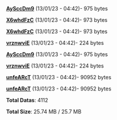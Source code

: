 [**AySccDm9**](/data/AySccDm9.txt) (13/01/23 - 04:42)- 975 bytes

[**X6whdFzC**](/data/X6whdFzC.txt) (13/01/23 - 04:42)- 973 bytes

[**X6whdFzC**](/data/X6whdFzC.txt) (13/01/23 - 04:42)- 973 bytes

[**vrznwviE**](/data/vrznwviE.txt) (13/01/23 - 04:42)- 224 bytes

[**AySccDm9**](/data/AySccDm9.txt) (13/01/23 - 04:42)- 975 bytes

[**vrznwviE**](/data/vrznwviE.txt) (13/01/23 - 04:42)- 224 bytes

[**unfeARcT**](/data/unfeARcT.txt) (13/01/23 - 04:42)- 90952 bytes

[**unfeARcT**](/data/unfeARcT.txt) (13/01/23 - 04:42)- 90952 bytes

**Total Datas**: 4112

**Total Size**: 25.74 MB / 25.7 MB